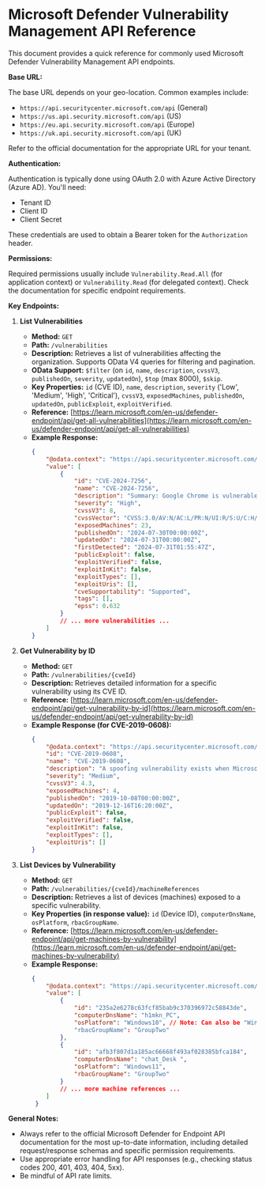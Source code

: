 # Microsoft Defender Vulnerability Management API Reference

This document provides a quick reference for commonly used Microsoft Defender Vulnerability Management API endpoints.

**Base URL:**

The base URL depends on your geo-location. Common examples include:
*   `https://api.securitycenter.microsoft.com/api` (General)
*   `https://us.api.security.microsoft.com/api` (US)
*   `https://eu.api.security.microsoft.com/api` (Europe)
*   `https://uk.api.security.microsoft.com/api` (UK)

Refer to the official documentation for the appropriate URL for your tenant.

**Authentication:**

Authentication is typically done using OAuth 2.0 with Azure Active Directory (Azure AD). You'll need:
*   Tenant ID
*   Client ID
*   Client Secret

These credentials are used to obtain a Bearer token for the `Authorization` header.

**Permissions:**

Required permissions usually include `Vulnerability.Read.All` (for application context) or `Vulnerability.Read` (for delegated context). Check the documentation for specific endpoint requirements.

**Key Endpoints:**

1.  **List Vulnerabilities**
    *   **Method:** `GET`
    *   **Path:** `/vulnerabilities`
    *   **Description:** Retrieves a list of vulnerabilities affecting the organization. Supports OData V4 queries for filtering and pagination.
    *   **OData Support:** `$filter` (on `id`, `name`, `description`, `cvssV3`, `publishedOn`, `severity`, `updatedOn`), `$top` (max 8000), `$skip`.
    *   **Key Properties:** `id` (CVE ID), `name`, `description`, `severity` ('Low', 'Medium', 'High', 'Critical'), `cvssV3`, `exposedMachines`, `publishedOn`, `updatedOn`, `publicExploit`, `exploitVerified`.
    *   **Reference:** [https://learn.microsoft.com/en-us/defender-endpoint/api/get-all-vulnerabilities](https://learn.microsoft.com/en-us/defender-endpoint/api/get-all-vulnerabilities)
    *   **Example Response:**
        ```json
        {
            "@odata.context": "https://api.securitycenter.microsoft.com/api/$metadata#Vulnerabilities",
            "value": [
                {
                    "id": "CVE-2024-7256",
                    "name": "CVE-2024-7256",
                    "description": "Summary: Google Chrome is vulnerable to a security bypass due to insufficient data validation in Dawn. An attacker can exploit this vulnerability by tricking a user into visiting a malicious website, allowing them to bypass security restrictions. Impact: If successfully exploited, this vulnerability could allow a remote attacker to bypass security restrictions in Google Chrome. Remediation: Apply the latest patches and updates provided by the respective vendors. Generated by AI",
                    "severity": "High",
                    "cvssV3": 8,
                    "cvssVector": "CVSS:3.0/AV:N/AC:L/PR:N/UI:R/S:U/C:H/I:H/A:H/E:U/RL:O/RC:C",
                    "exposedMachines": 23,
                    "publishedOn": "2024-07-30T00:00:00Z",
                    "updatedOn": "2024-07-31T00:00:00Z",
                    "firstDetected": "2024-07-31T01:55:47Z",
                    "publicExploit": false,
                    "exploitVerified": false,
                    "exploitInKit": false,
                    "exploitTypes": [],
                    "exploitUris": [],
                    "cveSupportability": "Supported",
                    "tags": [],
                    "epss": 0.632
                }
                // ... more vulnerabilities ...
            ]
        }
        ```

2.  **Get Vulnerability by ID**
    *   **Method:** `GET`
    *   **Path:** `/vulnerabilities/{cveId}`
    *   **Description:** Retrieves detailed information for a specific vulnerability using its CVE ID.
    *   **Reference:** [https://learn.microsoft.com/en-us/defender-endpoint/api/get-vulnerability-by-id](https://learn.microsoft.com/en-us/defender-endpoint/api/get-vulnerability-by-id)
    *   **Example Response (for CVE-2019-0608):**
        ```json
        {
            "@odata.context": "https://api.securitycenter.microsoft.com/api/$metadata#Vulnerabilities/$entity",
            "id": "CVE-2019-0608",
            "name": "CVE-2019-0608",
            "description": "A spoofing vulnerability exists when Microsoft Browsers does not properly parse HTTP content. An attacker who successfully exploited this vulnerability could impersonate a user request by crafting HTTP queries. The specially crafted website could either spoof content or serve as a pivot to chain an attack with other vulnerabilities in web services.To exploit the vulnerability, the user must click a specially crafted URL. In an email attack scenario, an attacker could send an email message containing the specially crafted URL to the user in an attempt to convince the user to click it.In a web-based attack scenario, an attacker could host a specially crafted website designed to appear as a legitimate website to the user. However, the attacker would have no way to force the user to visit the specially crafted website. The attacker would have to convince the user to visit the specially crafted website, typically by way of enticement in an email or instant message, and then convince the user to interact with content on the website.The update addresses the vulnerability by correcting how Microsoft Browsers parses HTTP responses.",
            "severity": "Medium",
            "cvssV3": 4.3,
            "exposedMachines": 4,
            "publishedOn": "2019-10-08T00:00:00Z",
            "updatedOn": "2019-12-16T16:20:00Z",
            "publicExploit": false,
            "exploitVerified": false,
            "exploitInKit": false,
            "exploitTypes": [],
            "exploitUris": []
        }
        ```

3.  **List Devices by Vulnerability**
    *   **Method:** `GET`
    *   **Path:** `/vulnerabilities/{cveId}/machineReferences`
    *   **Description:** Retrieves a list of devices (machines) exposed to a specific vulnerability.
    *   **Key Properties (in response value):** `id` (Device ID), `computerDnsName`, `osPlatform`, `rbacGroupName`.
    *   **Reference:** [https://learn.microsoft.com/en-us/defender-endpoint/api/get-machines-by-vulnerability](https://learn.microsoft.com/en-us/defender-endpoint/api/get-machines-by-vulnerability)
    *   **Example Response:**
        ```json
        {
            "@odata.context": "https://api.securitycenter.microsoft.com/api/$metadata#MachineReferences",
            "value": [
                {
                    "id": "235a2e6278c63fcf85bab9c370396972c58843de",
                    "computerDnsName": "h1mkn_PC",
                    "osPlatform": "Windows10", // Note: Can also be "Windows11" etc.
                    "rbacGroupName": "GroupTwo"
                },
                {
                    "id": "afb3f807d1a185ac66668f493af028385bfca184",
                    "computerDnsName": "chat_Desk ",
                    "osPlatform": "Windows11",
                    "rbacGroupName": "GroupTwo"
                }
                // ... more machine references ...
            ]
         }
        ```

**General Notes:**

*   Always refer to the official Microsoft Defender for Endpoint API documentation for the most up-to-date information, including detailed request/response schemas and specific permission requirements.
*   Use appropriate error handling for API responses (e.g., checking status codes 200, 401, 403, 404, 5xx).
*   Be mindful of API rate limits. 